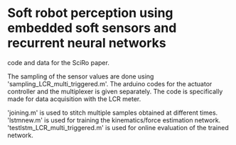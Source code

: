# Soft robot perception using embedded soft sensors and recurrent neural networks
code and data for the SciRo paper.

The sampling of the sensor values are done using 'sampling_LCR_multi_triggered.m'. The arduino codes for the actuator controller and the multiplexer is given separately. The code is specifically made for data acquisition with the LCR meter. 

'joining.m' is used to stitch multiple samples obtained at different times. 'lstmnew.m' is used for training the kinematics/force estimation network. 'testlstm_LCR_multi_triggered.m' is used for online evaluation of the trained network. 
